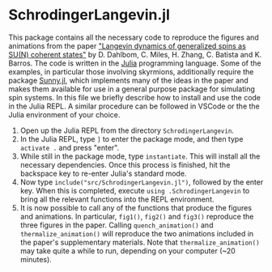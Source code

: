 # SchrodingerLangevin.jl

This package contains all the necessary code to reproduce the figures and animations from the paper ["Langevin dynamics of generalized spins as SU(N) coherent states"](https://arxiv.org/abs/2209.01265) by D. Dahlbom, C. Miles, H. Zhang, C. Batista and K. Barros. The code is written in the [Julia](https://julialang.org/) programming language. Some of the examples, in particular those involving skyrmions, additionally require the package [Sunny.jl](https://github.com/SunnySuite/Sunny.jl), which implements many of the ideas in the paper and makes them available for use in a general purpose package for simulating spin systems. In this file we briefly describe how to install and use the code in the Julia REPL. A similar procedure can be followed in VSCode or the the Julia environment of your choice.

1. Open up the Julia REPL from the directory `SchrodingerLangevin`.
2. In the Julia REPL, type `]` to enter the package mode, and then type `activate .` and press "enter". 
3. While still in the package mode, type `instantiate`. This will install all the necessary dependencies. Once this process is finished, hit the backspace key to re-enter Julia's standard mode. 
4. Now type `include("src/SchrodingerLangevin.jl")`, followed by the enter key. When this is completed, execute `using .SchrodingerLangevin` to bring all the relevant functions into the REPL environment.
5. It is now possible to call any of the functions that produce the figures and animations. In particular, `fig1()`, `fig2()` and `fig3()` reproduce the three figures in the paper. Calling `quench_animation()` and `thermalize_animation()` will reproduce the two animations included in the paper's supplementary materials. Note that `thermalize_animation()` may take quite a while to run, depending on your computer (~20 minutes).